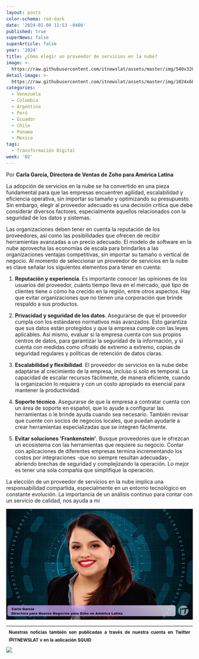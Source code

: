 ```yaml
---
layout: posts
color-schema: red-dark
date: '2024-01-09 11:53 -0400'
published: true
superNews: false
superArticle: false
year: '2024'
title: ¿Cómo elegir un proveedor de servicios en la nube?
image: >-
  https://raw.githubusercontent.com/itnewslat/assets/master/img/540x320/Carla-Garcia-p.jpg
detail-image: >-
  https://raw.githubusercontent.com/itnewslat/assets/master/img/1024x680/Carla-Garcia-g.jpg
categories:
  - Venezuela
  - Colombia
  - Argentina
  - Perú
  - Ecuador
  - Chile
  - Panama
  - Mexico
tags:
  - Transformación Digital
week: '02'
---
```

Por **Carla García, Directora de Ventas de Zoho para América Latina**

La adopción de servicios en la nube se ha convertido en una pieza fundamental para que las empresas encuentren agilidad, escalabilidad y eficiencia operativa, sin importar su tamaño y optimizando su presupuesto. Sin embargo, elegir al proveedor adecuado es una decisión crítica que debe considerar diversos factores, especialmente aquellos relacionados con la seguridad de los datos y sistemas.

Las organizaciones deben tener en cuenta la reputación de los proveedores, así como las posibilidades que ofrecen de recibir herramientas avanzadas a un precio adecuado. El modelo de software en la nube aprovecha las economías de escala para brindarles a las organizaciones ventajas competitivas, sin importar su tamaño o vertical de negocio. Al momento de seleccionar un proveedor de servicios en la nube es clave señalar los siguientes elementos para tener en cuenta:

1. **Reputación y experiencia**. Es importante conocer las opiniones de los usuarios del proveedor, cuánto tiempo lleva en el mercado, qué tipo de clientes tiene o cómo ha crecido en la región, entre otros aspectos. Hay que evitar organizaciones que no tienen una corporación que brinde respaldo a sus productos.

2. **Privacidad y seguridad de los datos**. Asegurarse de que el proveedor cumpla con los estándares normativos más avanzados. Esto garantiza que sus datos están protegidos y que la empresa cumple con las leyes aplicables. Así mismo, evaluar si la empresa cuenta con sus propios centros de datos, para garantizar la seguridad de la información, y si cuenta con medidas como cifrado de extremo a extremo, copias de seguridad regulares y políticas de retención de datos claras.

3. **Escalabilidad y flexibilidad**. El proveedor de servicios en la nube debe adaptarse al crecimiento de la empresa, incluso si solo es temporal. La capacidad de escalar recursos fácilmente, de manera eficiente, cuando la organización lo requiera y con un costo apropiado es esencial para mantener la productividad.

4. **Soporte técnico**. Asegurarse de que la empresa a contratar cuenta con un área de soporte en español, que lo ayude a configurar las herramientas o le brinde ayuda cuando sea necesario. También revisar que cuente con socios de negocios locales, que puedan ayudarle a crear herramientas especializadas que se integren fácilmente.

5. **Evitar soluciones 'Frankenstein'**. Busque proveedores que le ofrezcan un ecosistema con las herramientas que requiere su negocio. Contar con aplicaciones de diferentes empresas termina incrementando los costos por integraciones -que no siempre resultan adecuadas-, abriendo brechas de seguridad y complejizando la operación. Lo mejor es tener una sola compañía que simplifique la operación.

La elección de un proveedor de servicios en la nube implica una responsabilidad compartida, especialmente en un entorno tecnológico en constante evolución. La importancia de un análisis continuo para contar con un servicio de calidad, nos ayuda a mi

![](https://raw.githubusercontent.com/itnewslat/assets/master/img/540x320/Carla-Garcia-p.jpg)

<table style="height: 42px;" width="569">
<tbody>
<tr>
<td style="text-align: justify;"><sub><strong>Nuestras noticias también son publicadas a través de nuestra cuenta en Twitter <a href="https://twitter.com/itnewslat?lang=es">@ITNEWSLAT</a> y en la aplicación <a href="https://squidapp.co/en/">SQUID</a></strong></sub></td>
</tr>
</tbody>
</table>

<img src="https://tracker.metricool.com/c3po.jpg?hash=56f88a41e39ab42c063cc51676587a04"/>